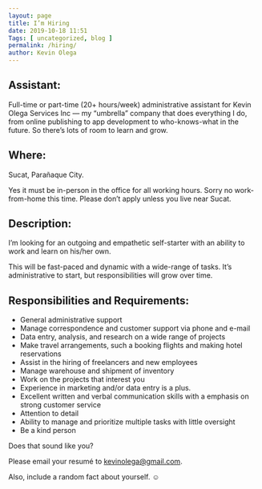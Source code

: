 ```yaml
--- 
layout: page
title: I’m Hiring
date: 2019-10-18 11:51
Tags: [ uncategorized, blog ]
permalink: /hiring/ 
author: Kevin Olega 
--- 
```

## Assistant:

Full-time or part-time (20+ hours/week) administrative assistant for Kevin Olega Services Inc — my “umbrella” company that does everything I do, from online publishing to app development to who-knows-what in the future. So there’s lots of room to learn and grow.

## Where:

Sucat, Parañaque City.

Yes it must be in-person in the office for all working hours. Sorry no work-from-home this time. Please don’t apply unless you live near Sucat.

## Description:

I’m looking for an outgoing and empathetic self-starter with an ability to work and learn on his/her own.

This will be fast-paced and dynamic with a wide-range of tasks. It’s administrative to start, but responsibilities will grow over time.

## Responsibilities and Requirements:

- General administrative support
- Manage correspondence and customer support via phone and e-mail
- Data entry, analysis, and research on a wide range of projects
- Make travel arrangements, such a booking flights and making hotel reservations
- Assist in the hiring of freelancers and new employees
- Manage warehouse and shipment of inventory
- Work on the projects that interest you
- Experience in marketing and/or data entry is a plus.
- Excellent written and verbal communication skills with a emphasis on strong customer service
- Attention to detail
- Ability to manage and prioritize multiple tasks with little oversight
- Be a kind person


Does that sound like you?

Please email your resumé to kevinolega@gmail.com.

Also, include a random fact about yourself. ☺